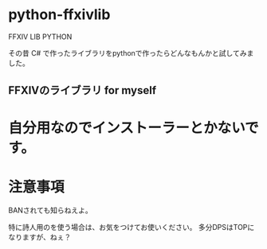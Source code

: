 # python-ffxivlib
FFXIV LIB PYTHON

その昔 C# で作ったライブラリをpythonで作ったらどんなもんかと試してみました。

## FFXIVのライブラリ for myself

# 自分用なのでインストーラーとかないです。

# 注意事項
BANされても知らねえよ。

特に詩人用のを使う場合は、お気をつけてお使いください。
多分DPSはTOPになりますが、ねぇ？
